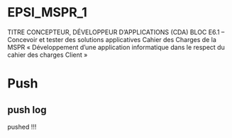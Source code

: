 # EPSI_MSPR_1
TITRE CONCEPTEUR, DÉVELOPPEUR D’APPLICATIONS (CDA) BLOC E6.1 – Concevoir et tester des solutions applicatives Cahier des Charges de la MSPR « Développement d’une application informatique dans le respect du cahier des charges Client »

# Push
## push log
pushed !!!